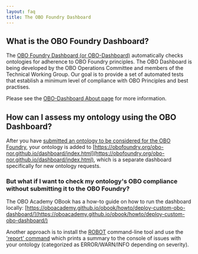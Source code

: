 ```yaml
---
layout: faq
title: The OBO Foundry Dashboard
---
```


## What is the OBO Foundry Dashboard?

The [OBO Foundry Dashboard (or OBO-Dashboard)](http://dashboard.obofoundry.org/dashboard/index.html)
automatically checks ontologies for adherence to OBO Foundry principles.
The OBO Dashboard is being developed by the OBO Operations Committee and members of the Technical Working Group.
Our goal is to provide a set of automated tests that establish a minimum level of compliance with OBO Principles and best practises.

Please see the [OBO-Dashboard About page](http://dashboard.obofoundry.org/dashboard/about.html) for more information.

## How can I assess my ontology using the OBO Dashboard?

After you have [submitted an ontology to be considered for the OBO Foundry](/faq/how-do-i-register-my-ontology.html),
your ontology is added to [https://obofoundry.org/obo-nor.github.io/dashboard/index.html](https://obofoundry.org/obo-nor.github.io/dashboard/index.html), which is a separate dashboard specifically for new ontology requests.

### But what if I want to check my ontology's OBO compliance without submitting it to the OBO Foundry?

The OBO Academy OBook has a how-to guide on how to run the dashboard locally: [https://oboacademy.github.io/obook/howto/deploy-custom-obo-dashboard/](https://oboacademy.github.io/obook/howto/deploy-custom-obo-dashboard/)

Another approach is to install the [ROBOT](https://robot.obolibrary.org/) command-line tool and use the ['report' command](https://robot.obolibrary.org/report)
which prints a summary to the console of issues with your ontology (categorized as ERROR/WARN/INFO depending on severity).

